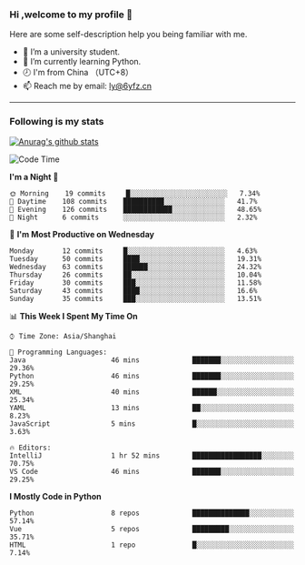 ### Hi ,welcome to my profile 👋
Here are some self-description help you being familiar with me.
<!--
**liuyunfz/liuyunfz** is a ✨ _special_ ✨ repository because its `README.md` (this file) appears on your GitHub profile.
- 👯 I’m looking to collaborate on ...
- 🤔 I’m looking for help with ...
Here are some ideas to get you started:
-->
- 🏫 I’m a university student.
- 💪 I’m currently learning Python.
- 🕗 I'm from China （UTC+8）
- 📫 Reach me by email: [ly@6yfz.cn](mailto:ly@6yfz.cn)
  
---
### Following is my stats
  
[![Anurag's github stats](https://github-readme-stats.vercel.app/api?username=liuyunfz)](https://github.com/anuraghazra/github-readme-stats)
  
<!--START_SECTION:waka-->
![Code Time](http://img.shields.io/badge/Code%20Time-266%20hrs%2028%20mins-blue)

**I'm a Night 🦉** 

```text
🌞 Morning    19 commits     █░░░░░░░░░░░░░░░░░░░░░░░░   7.34% 
🌆 Daytime    108 commits    ██████████░░░░░░░░░░░░░░░   41.7% 
🌃 Evening    126 commits    ████████████░░░░░░░░░░░░░   48.65% 
🌙 Night      6 commits      ░░░░░░░░░░░░░░░░░░░░░░░░░   2.32%

```
📅 **I'm Most Productive on Wednesday** 

```text
Monday       12 commits     █░░░░░░░░░░░░░░░░░░░░░░░░   4.63% 
Tuesday      50 commits     ████░░░░░░░░░░░░░░░░░░░░░   19.31% 
Wednesday    63 commits     ██████░░░░░░░░░░░░░░░░░░░   24.32% 
Thursday     26 commits     ██░░░░░░░░░░░░░░░░░░░░░░░   10.04% 
Friday       30 commits     ███░░░░░░░░░░░░░░░░░░░░░░   11.58% 
Saturday     43 commits     ████░░░░░░░░░░░░░░░░░░░░░   16.6% 
Sunday       35 commits     ███░░░░░░░░░░░░░░░░░░░░░░   13.51%

```


📊 **This Week I Spent My Time On** 

```text
⌚︎ Time Zone: Asia/Shanghai

💬 Programming Languages: 
Java                     46 mins             ███████░░░░░░░░░░░░░░░░░░   29.36% 
Python                   46 mins             ███████░░░░░░░░░░░░░░░░░░   29.25% 
XML                      40 mins             ██████░░░░░░░░░░░░░░░░░░░   25.34% 
YAML                     13 mins             ██░░░░░░░░░░░░░░░░░░░░░░░   8.23% 
JavaScript               5 mins              █░░░░░░░░░░░░░░░░░░░░░░░░   3.63%

🔥 Editors: 
IntelliJ                 1 hr 52 mins        █████████████████░░░░░░░░   70.75% 
VS Code                  46 mins             ███████░░░░░░░░░░░░░░░░░░   29.25%

```

**I Mostly Code in Python** 

```text
Python                   8 repos             ██████████████░░░░░░░░░░░   57.14% 
Vue                      5 repos             █████████░░░░░░░░░░░░░░░░   35.71% 
HTML                     1 repo              █░░░░░░░░░░░░░░░░░░░░░░░░   7.14%

```



<!--END_SECTION:waka-->
